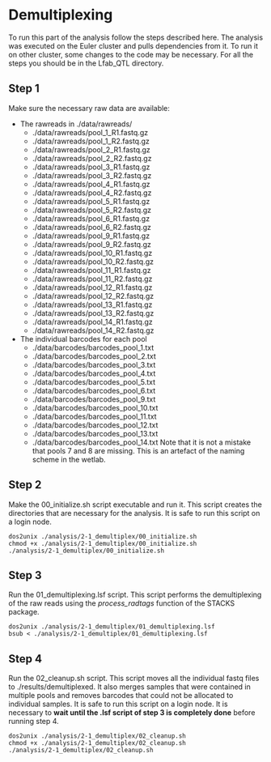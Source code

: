 # Demultiplexing
To run this part of the analysis follow the steps described here. The analysis was executed on the Euler cluster and pulls dependencies from it. To run it on other cluster, some changes to the code may be necessary. For all the steps you should be in the Lfab_QTL directory.
## Step 1
Make sure the necessary raw data are available:
* The rawreads in ./data/rawreads/
  * ./data/rawreads/pool_1_R1.fastq.gz
  * ./data/rawreads/pool_1_R2.fastq.gz
  * ./data/rawreads/pool_2_R1.fastq.gz
  * ./data/rawreads/pool_2_R2.fastq.gz
  * ./data/rawreads/pool_3_R1.fastq.gz
  * ./data/rawreads/pool_3_R2.fastq.gz
  * ./data/rawreads/pool_4_R1.fastq.gz
  * ./data/rawreads/pool_4_R2.fastq.gz
  * ./data/rawreads/pool_5_R1.fastq.gz
  * ./data/rawreads/pool_5_R2.fastq.gz
  * ./data/rawreads/pool_6_R1.fastq.gz
  * ./data/rawreads/pool_6_R2.fastq.gz
  * ./data/rawreads/pool_9_R1.fastq.gz
  * ./data/rawreads/pool_9_R2.fastq.gz
  * ./data/rawreads/pool_10_R1.fastq.gz
  * ./data/rawreads/pool_10_R2.fastq.gz
  * ./data/rawreads/pool_11_R1.fastq.gz
  * ./data/rawreads/pool_11_R2.fastq.gz
  * ./data/rawreads/pool_12_R1.fastq.gz
  * ./data/rawreads/pool_12_R2.fastq.gz
  * ./data/rawreads/pool_13_R1.fastq.gz
  * ./data/rawreads/pool_13_R2.fastq.gz
  * ./data/rawreads/pool_14_R1.fastq.gz
  * ./data/rawreads/pool_14_R2.fastq.gz
* The individual barcodes for each pool
  * ./data/barcodes/barcodes_pool_1.txt
  * ./data/barcodes/barcodes_pool_2.txt
  * ./data/barcodes/barcodes_pool_3.txt
  * ./data/barcodes/barcodes_pool_4.txt
  * ./data/barcodes/barcodes_pool_5.txt
  * ./data/barcodes/barcodes_pool_6.txt
  * ./data/barcodes/barcodes_pool_9.txt
  * ./data/barcodes/barcodes_pool_10.txt
  * ./data/barcodes/barcodes_pool_11.txt
  * ./data/barcodes/barcodes_pool_12.txt
  * ./data/barcodes/barcodes_pool_13.txt
  * ./data/barcodes/barcodes_pool_14.txt
Note that it is not a mistake that pools 7 and 8 are missing. This is an artefact of the naming scheme in the wetlab.
## Step 2
Make the 00_initialize.sh script executable and run it. This script creates the directories that are necessary for the analysis. It is safe to run this script on a login node.
```
dos2unix ./analysis/2-1_demultiplex/00_initialize.sh
chmod +x ./analysis/2-1_demultiplex/00_initialize.sh
./analysis/2-1_demultiplex/00_initialize.sh
```
## Step 3
Run the 01_demultiplexing.lsf script. This script performs the demultiplexing of the raw reads using the *process_radtags* function of the STACKS package.
```
dos2unix ./analysis/2-1_demultiplex/01_demultiplexing.lsf
bsub < ./analysis/2-1_demultiplex/01_demultiplexing.lsf
```
## Step 4
Run the 02_cleanup.sh script. This script moves all the individual fastq files to ./results/demultiplexed. It also merges samples that were contained in multiple pools and removes barcodes that could not be allocated to individual samples. It is safe to run this script on a login node. It is necessary to **wait until the .lsf script of step 3 is completely done** before running step 4.
```
dos2unix ./analysis/2-1_demultiplex/02_cleanup.sh
chmod +x ./analysis/2-1_demultiplex/02_cleanup.sh
./analysis/2-1_demultiplex/02_cleanup.sh
```
